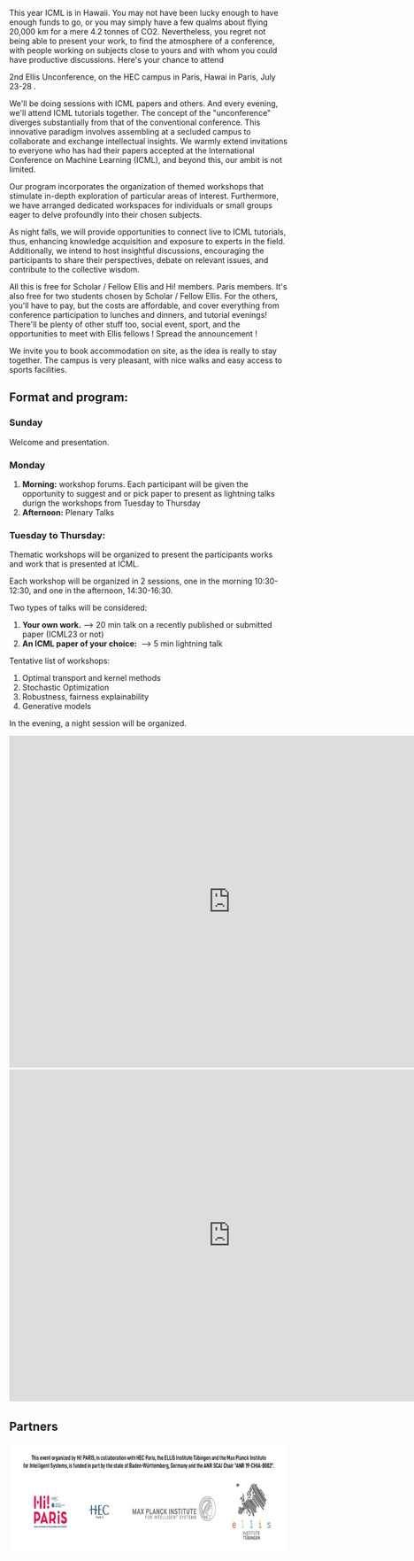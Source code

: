 
This year ICML is in Hawaii. You may not have been lucky enough to have enough funds to go, or you may simply have a few qualms about flying 20,000 km for a mere 4.2 tonnes of CO2. Nevertheless, you regret not being able to present your work, to find the atmosphere of a conference, with people working on subjects close to yours and with whom you could have productive discussions. Here's your chance to attend

2nd Ellis Unconference, on the HEC campus in Paris, Hawai in Paris, July 23-28 .

We'll be doing sessions with ICML papers and others. And every evening, we'll attend ICML tutorials together. The concept of the "unconference" diverges substantially from that of the conventional conference. This innovative paradigm involves assembling at a secluded campus to collaborate and exchange intellectual insights. We warmly extend invitations to everyone who has had their papers accepted at the International Conference on Machine Learning (ICML), and beyond this, our ambit is not limited.

Our program incorporates the organization of themed workshops that stimulate in-depth  exploration of particular areas of interest. Furthermore, we have arranged dedicated workspaces for individuals or small groups eager to delve profoundly into their chosen subjects.

As night falls, we will provide opportunities to connect live to ICML tutorials, thus, enhancing knowledge acquisition and exposure to experts in the field. Additionally, we intend to host insightful discussions, encouraging the participants to share their perspectives, debate on relevant issues, and contribute to the collective wisdom.

All this is free for Scholar / Fellow Ellis and Hi! members. Paris members. It's also free for two students chosen by Scholar / Fellow Ellis. For the others, you'll have to pay, but the costs are affordable, and cover everything from conference participation to lunches and dinners, and tutorial evenings! There'll be plenty of other stuff too, social event, sport, and the opportunities to meet with Ellis fellows ! Spread the announcement !

We invite you to book accommodation on site, as the idea is really to stay
together. The campus is very pleasant, with nice walks and easy access to sports
facilities.


## Format and program:

### Sunday
Welcome and presentation.

### Monday
1. **Morning:** workshop forums. Each participant will be given the opportunity to suggest and or pick paper to present as lightning talks durign the workshops from Tuesday to  Thursday
2. **Afternoon:** Plenary Talks

### Tuesday to Thursday:
Thematic workshops will be organized to present the participants works and work that is presented at ICML.

Each workshop will be organized in 2 sessions, one in the morning 10:30-12:30, and one in the afternoon, 14:30-16:30.

Two types of talks will be considered:
1. **Your own work.** 
--> 20 min talk on a recently published or submitted paper (ICML23 or not)
2. **An ICML paper of your choice:**  
--> 5 min lightning talk

Tentative list of workshops:
1. Optimal transport and kernel methods
2. Stochastic Optimization
3. Robustness, fairness explainability
4. Generative models

In the evening, a night session will be organized.


<iframe src="https://calendar.google.com/calendar/embed?height=600&wkst=1&bgcolor=%23ffffff&ctz=Europe%2FParis&mode=WEEK&title=ELLIS%20Unconference%202023&showNav=1&hl=en&src=ZTA4ODZjZDcwMmQ0Njg5YzE0MDZmZDQxOWVjMjI3Yjg5MGM3M2U4NmQ0OTcyYzYxYTRiYTgzNTI3YjA0MDAyMkBncm91cC5jYWxlbmRhci5nb29nbGUuY29t&color=%239E69AF&dates=20230723/20230729" width="800" height="600" frameborder="0" scrolling="no"></iframe>

<iframe src="https://calendar.google.com/calendar/embed?height=600&wkst=1&bgcolor=%23ffffff&ctz=Europe%2FParis&mode=WEEK&hl=en&src=ZTA4ODZjZDcwMmQ0Njg5YzE0MDZmZDQxOWVjMjI3Yjg5MGM3M2U4NmQ0OTcyYzYxYTRiYTgzNTI3YjA0MDAyMkBncm91cC5jYWxlbmRhci5nb29nbGUuY29t&color=%234285F4&dates=20230723/20230729" width="800" height="600" frameborder="0" scrolling="no"></iframe>



## Partners

<img src="imgs/footer.jpg" alt="Hi Paris" style="height:200px;">

